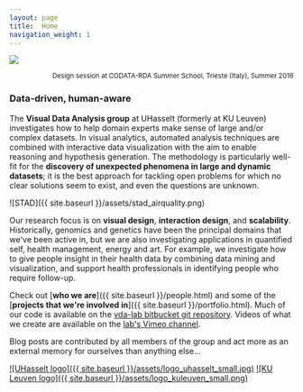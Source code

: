 ```yaml
---
layout: page
title:  Home
navigation_weight: 1
---
```

<img src="{{site.baseurl}}/assets/datatrieste.jpg"/>
<p align="right"><small>Design session at CODATA-RDA Summer School, Trieste (Italy), Summer 2016</small></p>

### Data-driven, human-aware

<!-- <img style="float: left;" width="100" style="float:left; margin: 0px 10px 10px 0px;" src="{{ site.baseurl }}/assets/vda-lab_logo.png"> -->
The **Visual Data Analysis group** at UHasselt (formerly at KU Leuven) investigates how to help domain experts make sense of large and/or complex datasets. In visual analytics, automated analysis techniques are combined with interactive data visualization with the aim to enable reasoning and hypothesis generation. The methodology is particularly well-fit for the **discovery of unexpected phenomena in large and dynamic datasets**; it is the best approach for tackling open problems for which no clear solutions seem to exist, and even the questions are unknown.

![STAD]({{ site.baseurl }}/assets/stad_airquality.png)

Our research focus is on **visual design**, **interaction design**, and **scalability**. Historically, genomics and genetics have been the principal domains that we've been active in, but we are also investigating applications in quantified self, health management, energy and art. For example, we investigate how to give people insight in their health data by combining data mining and visualization, and support health professionals in identifying people who require follow-up.

Check out [**who we are**]({{ site.baseurl }}/people.html) and some of the [**projects that we're involved in**]({{ site.baseurl }}/portfolio.html). Much of our code is available on the [vda-lab bitbucket git repository](http://bitbucket.org/vda-lab). Videos of what we create are available on the [lab's Vimeo channel](https://vimeo.com/channels/879988).

Blog posts are contributed by all members of the group and act more as an external memory for ourselves than anything else...

[![UHasselt logo]({{ site.baseurl }}/assets/logo_uhasselt_small.jpg)](http://www.uhasselt.be)
[![KU Leuven logo]({{ site.baseurl }}/assets/logo_kuleuven_small.png)](http://www.kuleuven.be)
